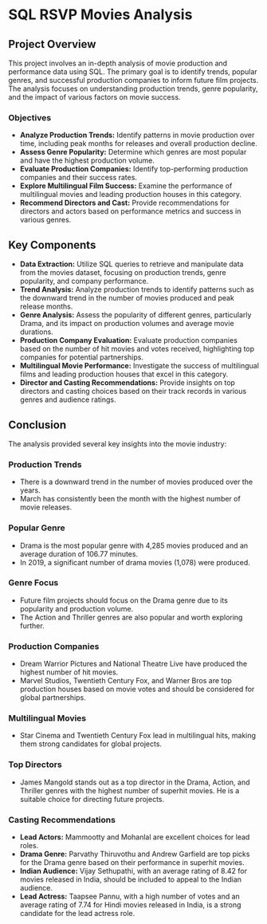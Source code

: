 # SQL RSVP Movies Analysis

## Project Overview

This project involves an in-depth analysis of movie production and performance data using SQL. The primary goal is to identify trends, popular genres, and successful production companies to inform future film projects. The analysis focuses on understanding production trends, genre popularity, and the impact of various factors on movie success.

### Objectives
- **Analyze Production Trends:** Identify patterns in movie production over time, including peak months for releases and overall production decline.
- **Assess Genre Popularity:** Determine which genres are most popular and have the highest production volume.
- **Evaluate Production Companies:** Identify top-performing production companies and their success rates.
- **Explore Multilingual Film Success:** Examine the performance of multilingual movies and leading production houses in this category.
- **Recommend Directors and Cast:** Provide recommendations for directors and actors based on performance metrics and success in various genres.

## Key Components

- **Data Extraction:** Utilize SQL queries to retrieve and manipulate data from the movies dataset, focusing on production trends, genre popularity, and company performance.
- **Trend Analysis:** Analyze production trends to identify patterns such as the downward trend in the number of movies produced and peak release months.
- **Genre Analysis:** Assess the popularity of different genres, particularly Drama, and its impact on production volumes and average movie durations.
- **Production Company Evaluation:** Evaluate production companies based on the number of hit movies and votes received, highlighting top companies for potential partnerships.
- **Multilingual Movie Performance:** Investigate the success of multilingual films and leading production houses that excel in this category.
- **Director and Casting Recommendations:** Provide insights on top directors and casting choices based on their track records in various genres and audience ratings.

## Conclusion

The analysis provided several key insights into the movie industry:

### Production Trends
- There is a downward trend in the number of movies produced over the years.
- March has consistently been the month with the highest number of movie releases.

### Popular Genre
- Drama is the most popular genre with 4,285 movies produced and an average duration of 106.77 minutes.
- In 2019, a significant number of drama movies (1,078) were produced.

### Genre Focus
- Future film projects should focus on the Drama genre due to its popularity and production volume.
- The Action and Thriller genres are also popular and worth exploring further.

### Production Companies
- Dream Warrior Pictures and National Theatre Live have produced the highest number of hit movies.
- Marvel Studios, Twentieth Century Fox, and Warner Bros are top production houses based on movie votes and should be considered for global partnerships.

### Multilingual Movies
- Star Cinema and Twentieth Century Fox lead in multilingual hits, making them strong candidates for global projects.

### Top Directors
- James Mangold stands out as a top director in the Drama, Action, and Thriller genres with the highest number of superhit movies. He is a suitable choice for directing future projects.

### Casting Recommendations
- **Lead Actors:** Mammootty and Mohanlal are excellent choices for lead roles.
- **Drama Genre:** Parvathy Thiruvothu and Andrew Garfield are top picks for the Drama genre based on their performance in superhit movies.
- **Indian Audience:** Vijay Sethupathi, with an average rating of 8.42 for movies released in India, should be included to appeal to the Indian audience.
- **Lead Actress:** Taapsee Pannu, with a high number of votes and an average rating of 7.74 for Hindi movies released in India, is a strong candidate for the lead actress role.
